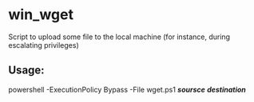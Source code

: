 # win_wget

Script to upload some file to the local machine (for instance, during escalating privileges)

## Usage:

powershell -ExecutionPolicy Bypass -File wget.ps1 ***soursce*** ***destination***
